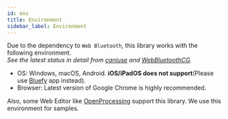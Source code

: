 ```yaml
---
id: env
title: Environment
sidebar_label: Environment
---
```


Due to the dependency to `Web Bluetooth`, this library works with the following environment.  
*See the latest status in detail from [caniuse](https://caniuse.com/#feat=web-bluetooth) and [WebBluetoothCG](https://github.com/WebBluetoothCG/web-bluetooth/blob/master/implementation-status.md).*
- OS: Windows, macOS, Android. **iOS/iPadOS does not support**(Please use [Bluefy](https://apps.apple.com/jp/app/bluefy-web-ble-browser/id1492822055) app instead). 
- Browser: Latest version of Google Chrome is highly recommended.

Also, some Web Editor like [OpenProcessing](https://www.openprocessing.org/) support this library. We use this environment for samples.
